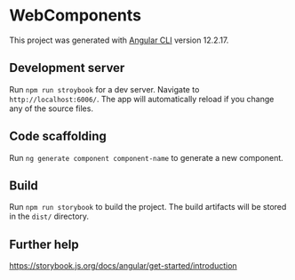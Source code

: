 # WebComponents

This project was generated with [Angular CLI](https://github.com/angular/angular-cli) version 12.2.17.

## Development server
Run `npm run stroybook` for a dev server. Navigate to `http://localhost:6006/`. The app will automatically reload if you change any of the source files.

## Code scaffolding

Run `ng generate component component-name` to generate a new component. 

## Build

Run `npm run storybook` to build the project. The build artifacts will be stored in the `dist/` directory.

## Further help
https://storybook.js.org/docs/angular/get-started/introduction
